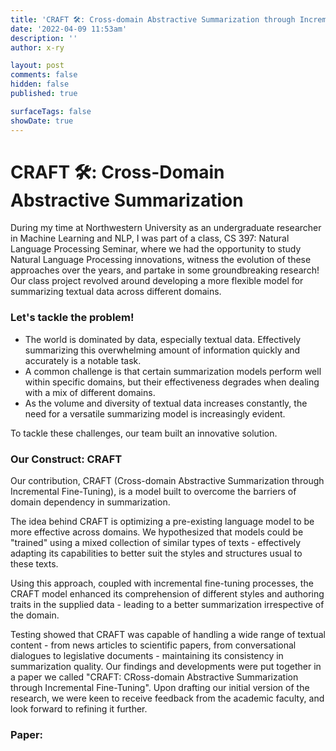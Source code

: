 ```yaml
---
title: 'CRAFT 🛠: Cross-domain Abstractive Summarization through Incremental Fine-Tuning'
date: '2022-04-09 11:53am'
description: ''
author: x-ry

layout: post
comments: false
hidden: false
published: true 

surfaceTags: false
showDate: true
---
```

# CRAFT 🛠: Cross-Domain Abstractive Summarization

During my time at Northwestern University as an undergraduate researcher in Machine Learning and NLP, I was part of a class, CS 397: Natural Language Processing Seminar, where we had the opportunity to study Natural Language Processing innovations, witness the evolution of these approaches over the years, and partake in some groundbreaking research! Our class project revolved around developing a more flexible model for summarizing textual data across different domains.

### Let's tackle the problem!

- The world is dominated by data, especially textual data. Effectively summarizing this overwhelming amount of information quickly and accurately is a notable task. 
- A common challenge is that certain summarization models perform well within specific domains, but their effectiveness degrades when dealing with a mix of different domains.
- As the volume and diversity of textual data increases constantly, the need for a versatile summarizing model is increasingly evident.

To tackle these challenges, our team built an innovative solution.

### Our Construct: CRAFT 

Our contribution, CRAFT (Cross-domain Abstractive Summarization through Incremental Fine-Tuning), is a model built to overcome the barriers of domain dependency in summarization.

The idea behind CRAFT is optimizing a pre-existing language model to be more effective across domains. We hypothesized that models could be "trained" using a mixed collection of similar types of texts - effectively adapting its capabilities to better suit the styles and structures usual to these texts.

Using this approach, coupled with incremental fine-tuning processes, the CRAFT model enhanced its comprehension of different styles and authoring traits in the supplied data - leading to a better summarization irrespective of the domain.

Testing showed that CRAFT was capable of handling a wide range of textual content - from news articles to scientific papers, from conversational dialogues to legislative documents - maintaining its consistency in summarization quality. Our findings and developments were put together in a paper we called "CRAFT: CRoss-domain Abstractive Summarization through Incremental Fine-Tuning". Upon drafting our initial version of the research, we were keen to receive feedback from the academic faculty, and look forward to refining it further.

### Paper:

<object width="1000" height="550" data="https://x-ry.github.io/CRAFT.pdf" type='application/pdf'></object>
